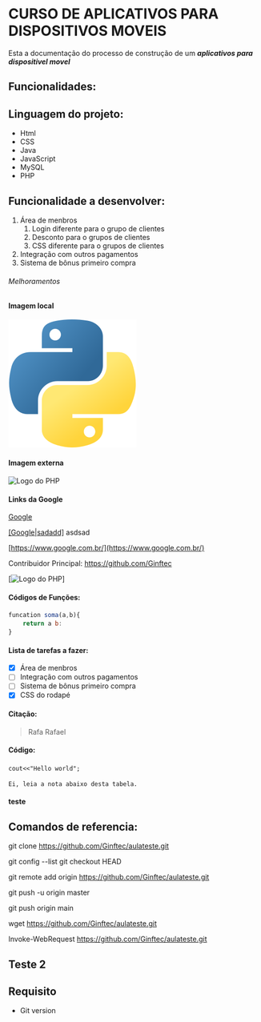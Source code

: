 # CURSO DE APLICATIVOS PARA DISPOSITIVOS MOVEIS

Esta a documentação do processo de construção de um **_aplicativos para dispositivel movel_**

## Funcionalidades:

## Linguagem do projeto:

* Html
* CSS
* Java
* JavaScript
* MySQL
* PHP

## Funcionalidade a desenvolver:

1. Área de menbros
    1. Login diferente para o grupo de clientes
    2. Desconto para o grupos de clientes
    3. CSS diferente para o grupos de clientes
2. Integração com outros pagamentos
3. Sistema de bônus primeiro compra

###### Melhoramentos

#### Imagem local

![Logo do Python](img/python.png)

#### Imagem externa

![Logo do PHP](https://pngimg.com/uploads/php/php_PNG50.png)


#### Links da Google

[Google](https://www.google.com.br/)

[[Google|sadadd]](https://www.google.com.br/) asdsad

[https://www.google.com.br/](https://www.google.com.br/)

Contribuidor Principal: https://github.com/Ginftec

[![Logo do PHP](https://pngimg.com/uploads/php/php_PNG50.png)]

#### Códigos de Funções:

```javaScript 
funcation soma(a,b){
    return a b:
}
```

#### Lista de tarefas a fazer:

- [x] Área de menbros
- [ ] Integração com outros pagamentos
- [ ] Sistema de bônus primeiro compra
- [x] CSS do rodapé 

#### Citação:

> Rafa Rafael

#### Código:

`cout<<"Hello world";`

```Ei, leia a nota abaixo desta tabela.```



#### teste

## Comandos de referencia:

git clone https://github.com/Ginftec/aulateste.git

git config --list
git checkout HEAD <nome do arquivo>

git remote add origin https://github.com/Ginftec/aulateste.git

git push -u origin master

git push origin main


wget https://github.com/Ginftec/aulateste.git

Invoke-WebRequest https://github.com/Ginftec/aulateste.git

## Teste 2


## Requisito
- Git version